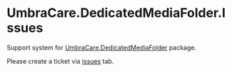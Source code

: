# UmbraCare.DedicatedMediaFolder.Issues
Support system for [UmbraCare.DedicatedMediaFolder](https://umbracare.net/products/dedicated-media-folder) package. 

Please create a ticket via [issues](https://github.com/umbracare/UmbraCare.DedicatedMediaFolder.Issues/issues) tab.

